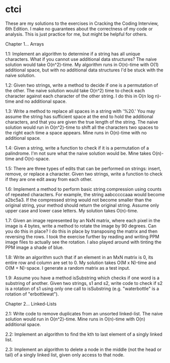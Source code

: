 # ctci
These are my solutions to the exercises in Cracking the Coding Interview, 6th Edition.
I make no guarantees about the correctness of my code or analysis. This is just practice
for me, but might be helpful for others.

Chapter 1... Arrays

1.1: Implement an algorithm to determine if a string has all unique characters. What if you
cannot use additional data structures? The naive solution would take O(n^2)-time. My
algorithm runs in O(n)-time with O(1) additional space, but with no additional data structures
I'd be stuck with the naive solution.

1.2: Given two strings, write a method to decide if one is a permutation of the other. The
naive solution would take O(n^2) time to check each character against each character of the
other string. I do this in O(n log n)-time and no additional space.

1.3: Write a method to replace all spaces in a string with '%20.' You may assume the string
has sufficient space at the end to hold the additional characters, and that you are given
the true length of the string. The naive solution would run in O(n^2)-time to shift all the
characters two spaces to the right each time a space appears. Mine runs in O(n)-time with no
additional space.

1.4: Given a string, write a function to check if it is a permutation of a palindrome. I'm
not sure what the naive solution would be. Mine takes O(n)-time and O(n)-space.

1.5: There are three types of edits that can be performed on strings: insert, remove, or
replace a character. Given two strings, write a function to check if they are one edit
away from each other.

1.6: Implement a method to perform basic string compression using counts of repeated
characters. For example, the string aabcccccaaa would become a2bc5a3. If the compressed
string would not become smaller than the original string, your method should return
the original string. Assume only upper case and lower case letters. My solution takes
O(n)-time.

1.7: Given an image represented by an NxN matrix, where each pixel in the image is 4
bytes, write a method to rotate the image by 90 degrees. Can you do this in place? I do
this in place by transposing the matrix and then reversing the rows. I took the exercise
further by reading and writing PPM image files to actually see the rotation. I also played
around with tinting the PPM image a shade of blue.

1.8: Write an algorithm such that if an element in an MxN matrix is 0, its entire row
and column are set to 0. My solution takes O(M x N)-time and O(M + N)-space. I generate
a random matrix as a test input.

1.9: Assume you have a method isSubstring which checks if one word is a substring of
another. Given two strings, s1 and s2, write code to check if s2 is a rotation of s1
using only one call to isSubstring (e.g. "waterbottle" is a rotation of "erbottlewat").

Chapter 2... Linked-Lists

2.1: Write code to remove duplicates from an unsorted linked-list. The naive solution
would run in O(n^2)-time. Mine runs in O(n)-time with O(n) additional space.

2.2: Implement an algorithm to find the kth to last element of a singly linked list.

2.3: Implement an algorithm to delete a node in the middle (not the head or tail) of
a singly linked list, given only access to that node.
